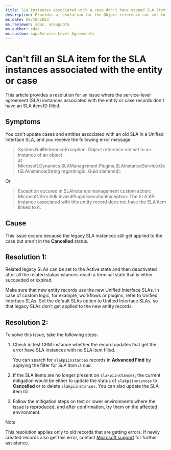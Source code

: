 ```yaml
---
title: SLA instances associated with a case don't have mapped SLA item in Dynamics 365 Customer Service
description: Provides a resolution for the Object reference not set to an instance of an object error that occurs when updating old cases and entities in Microsoft Dynamics 365 Customer Service.
ms.date: 08/18/2023
ms.reviewer: sdas, ankugupta
ms.author: sdas
ms.custom: sap:Service Level Agreements
---
```

# Can't fill an SLA item for the SLA instances associated with the entity or case

This article provides a resolution for an issue where the service-level agreement (SLA) instances associated with the entity or case records don't have an SLA item ID filled.

## Symptoms

You can't update cases and entities associated with an old SLA in a Unified Interface SLA, and you receive the following error message:

> System.NullReferenceException: Object reference not set to an instance of an object.  
> at Microsoft.Dynamics.SLAManagement.Plugins.SLAInstanceService.GetSLAInstance(String regardingId, Guid slaItemId).

Or

> Exception occured in SLAInstance management custom action: 
> Microsoft.Xrm.Sdk.InvalidPluginExecutionException: The SLA KPI instance associated with this entity record does not have the SLA item linked to it.

## Cause

This issue occurs because the legacy SLA instances still get applied to the case but aren't in the **Cancelled** status.

## Resolution 1:

Related legacy SLAs can be set to the Active state and then deactivated after all the related slakpiinstances reach a terminal state that is either succeeded or expired. 

Make sure that new entity records use the new Unified Interface SLAs. In case of custom logic, for example, workflows or plugins, refer to Unified Interface SLAs. Set the default SLAs option to Unified Interface SLAs, so that legacy SLAs don't get applied to the new entity records.


## Resolution 2:

To solve this issue, take the following steps:

1. Check in test CRM instance whether the record updates that get the error have SLA instances with no SLA item filled.

    You can search for `slakpiinstances` records in **Advanced Find** by applying the filter for *SLA item is null*.

2. If the SLA items are no longer present on `slakpiinstances`, the current mitigation would be either to update the status of `slakpiinstances` to **Cancelled** or to delete `slakpiinstances`. You can also update the SLA item ID.

3. Follow the mitigation steps on test or lower environments where the issue is reproduced, and after confirmation, try them on the affected environment.


> [!NOTE]
> This resolution applies only to old records that are getting errors. If newly created records also get this error, contact [Microsoft support](https://dynamics.microsoft.com/support/) for further assistance.
